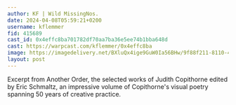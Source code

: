 ```yaml
---
author: KF | Wild MissingNos.
date: 2024-04-08T05:59:21+0200
username: kflemmer
fid: 415689
cast_id: 0x4effc8ba701782df70aa7ba36e5ee74b1bba648d
cast: https://warpcast.com/kflemmer/0x4effc8ba
image: https://imagedelivery.net/BXluQx4ige9GuW0Ia56BHw/9f88f211-8110-4f17-26c2-dd78e8b14d00/original
layout: post
---
```

Excerpt from Another Order, the selected works of Judith Copithorne edited by Eric Schmaltz, an impressive volume of Copithorne's visual poetry spanning 50 years of creative practice.  

<img src='https://imagedelivery.net/BXluQx4ige9GuW0Ia56BHw/9f88f211-8110-4f17-26c2-dd78e8b14d00/original' alt='' referrerpolicy='no-referrer'/>